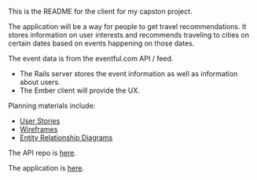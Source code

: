 This is the README for the client for my capston project.

The application will be a way for people to get travel recommendations. It stores information on user interests and recommends traveling to cities on certain dates based on events happening on those dates.

The event data is from the eventful.com API / feed.

-   The Rails server stores the event information as well as information about users.
-   The Ember client will provide the UX.

Planning materials include:

-   [User Stories](https://docs.google.com/document/d/1NObTcbRddryR-xDCPjbC74eXkhshz-qHAQexp8KoJmE/edit?usp=sharing)
-   [Wireframes](https://docs.google.com/presentation/d/15TRYBmORQn0iqKwt6i4cizsEjWaTPJljxTEoAjYFQGM/edit?usp=sharing)
-   [Entity Relationship Diagrams](https://docs.google.com/presentation/d/18CKBN6WoKKVG755LulQ2S4Ib5Hs00h_D-cvTbg6h7nQ/edit?usp=sharing)

The API repo is [here](https://github.com/MishaHerscu/togetherness-rails-api).

The application is [here](http://www.apricitytravel.com/).
